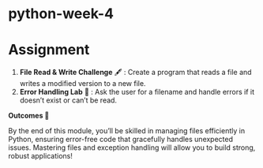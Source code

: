 # python-week-4

# Assignment

1. **File Read & Write Challenge** 🖋️ : Create a program that reads a file and writes a modified version to a new file.   
2. **Error Handling Lab** 🧪 : Ask the user for a filename and handle errors if it doesn’t exist or can’t be read.
   
**Outcomes 🎉**

By the end of this module, you’ll be skilled in managing files efficiently in Python, ensuring error-free code that gracefully handles unexpected issues. Mastering files and exception handling will allow you to build strong, robust applications!
